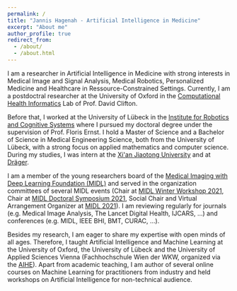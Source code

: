 ```yaml
---
permalink: /
title: "Jannis Hagenah - Artificial Intelligence in Medicine"
excerpt: "About me"
author_profile: true
redirect_from: 
  - /about/
  - /about.html
---
```


I am a researcher in Artificial Intelligence in Medicine with strong interests in Medical Image and Signal Analysis, Medical Robotics, Personalized Medicine and Healthcare in Ressource-Constrained Settings. Currently, I am a postdoctral researcher at the University of Oxford in the [Computational Health Informatics](https://eng.ox.ac.uk/chi/) Lab of Prof. David Clifton. 

Before that, I worked at the University of Lübeck in the [Institute for Robotics and Cognitive Systems](https://www.rob.uni-luebeck.de/index.php?id=267) where I pursued my doctoral degree under the supervision of Prof. Floris Ernst. I hold a Master of Science and a Bachelor of Science in Medical Engineering Science, both from the University of Lübeck, with a strong focus on applied mathematics and computer science. During my studies, I was intern at the [Xi'an Jiaotong University](http://en.xjtu.edu.cn) and at [Dräger](https://www.draeger.com/).

I am a member of the young researchers board of the [Medical Imaging with Deep Learning Foundation (MIDL)](https://www.midl.io) and served in the organization committees of several MIDL events (Chair at [MIDL Winter Workshop 2021](https://www.midl.io/winter-workshop.html), Chair at [MIDL Doctoral Symposium 2021](https://2021.midl.io/doctoral-symposium.html), Social Chair and Virtual Arrangement Organizer at [MIDL 2021](https://2021.midl.io)). I am reviewing regularly for journals (e.g. Medical Image Analysis, The Lancet Digital Health, IJCARS, ...) and conferences (e.g. MIDL, IEEE BHI, BMT, CURAC, ...).

Besides my research, I am eager to share my expertise with open minds of all ages. Therefore, I taught Artificial Intelligence and Machine Learning at the University of Oxford, the University of Lübeck and the University of Applied Sciences Vienna (Fachhochschule Wien der WKW, organized via the [AIHE](https://academic-institute.com/en/)). Apart from academic teaching, I am author of several online courses on Machine Learning for practitioners from industry and held workshops on Artificial Intelligence for non-technical audience.









